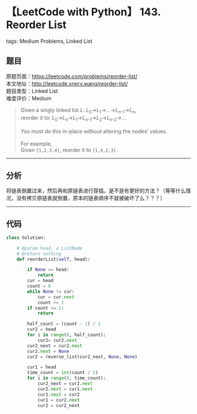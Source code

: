 # 【LeetCode with Python】 143. Reorder List
tags: Medium Problems, Linked List

## 题目
原题页面：<https://leetcode.com/problems/reorder-list/><br/>
本文地址：<http://leetcode.xnerv.wang/reorder-list/><br/>
题目类型：Linked List<br/>
难度评价：Medium<br/>

> Given a singly linked list *L*: *L*<sub>0</sub>→*L*<sub>1</sub>→…→*L*<sub>*n*-1</sub>→*L*<sub>n</sub>,<br/>
> reorder it to: *L*<sub>0</sub>→*L*<sub>*n*</sub>→*L*<sub>1</sub>→*L*<sub>*n*-1</sub>→*L*<sub>2</sub>→*L*<sub>*n*-2</sub>→…<br/>
><br/>
> You must do this in-place without altering the nodes' values.<br/>
><br/>
> For example,<br/>
> Given `{1,2,3,4}`, reorder it to `{1,4,2,3}`.<br/>

<!-- more -->

---
## 分析
将链表倒置过来，然后再和原链表进行穿插。是不是有更好的方法？（等等什么情况，没有拷贝原链表就倒置，原本的链表顺序不就被破坏了么？？？）<br/>

---
## 代码
``` python
class Solution:

    # @param head, a ListNode
    # @return nothing
    def reorderList(self, head):

        if None == head:
            return
        cur = head
        count = 0
        while None != cur:
            cur = cur.next
            count += 1
        if count <= 2:
            return

        half_count = (count - 1) / 2
        cur2 = head
        for i in range(0, half_count):
            cur2= cur2.next
        cur2_next = cur2.next
        cur2.next = None
        cur2 = reverse_list(cur2_next, None, None)

        cur1 = head
        time_count = int(count / 2)
        for i in range(0, time_count):
            cur2_next = cur2.next
            cur2.next = cur1.next
            cur1.next = cur2
            cur1 = cur2.next
            cur2 = cur2_next
```
